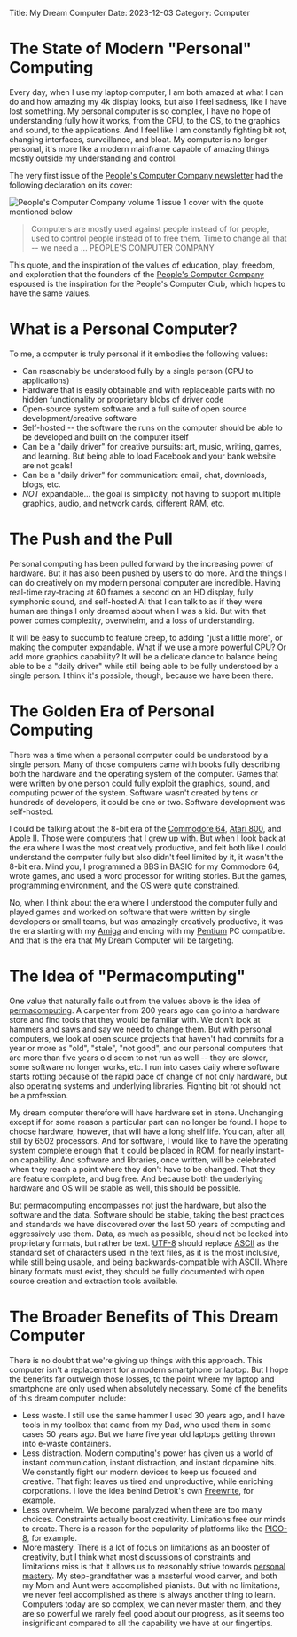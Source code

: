 Title: My Dream Computer
Date: 2023-12-03
Category: Computer

# The State of Modern "Personal" Computing
Every day, when I use my laptop computer, I am both amazed at what I can do and how amazing my 4k display looks, but also I feel sadness, like I have lost something. My personal computer is so complex, I have no hope of understanding fully how it works, from the CPU, to the OS, to the graphics and sound, to the applications. And I feel like I am constantly fighting bit rot, changing interfaces, surveillance, and bloat. My computer is no longer personal, it's more like a modern mainframe capable of amazing things mostly outside my understanding and control. 

The very first issue of the [People's Computer Company newsletter](https://archive.org/details/DigiBarnPeoplesComputerCompanyVol1No1Oct1972/mode/2up) had the following declaration on its cover:

![People's Computer Company volume 1 issue 1 cover with the quote mentioned below]({static}/images/1972-10-PCC-cover-small.jpg)

>Computers are mostly
>    used against people instead of for people,
>    used to control people instead of to free them.
>        Time to change all that --
>            we need a ...
>PEOPLE'S COMPUTER COMPANY

This quote, and the inspiration of the values of education, play, freedom, and exploration that the founders of the [People's Computer Company](https://en.wikipedia.org/wiki/People%27s_Computer_Company) espoused is the inspiration for the People's Computer Club, which hopes to have the same values.

# What is a Personal Computer?
To me, a computer is truly personal if it embodies the following values:

- Can reasonably be understood fully by a single person (CPU to applications)
- Hardware that is easily obtainable and with replaceable parts with no hidden functionality or proprietary blobs of driver code
- Open-source system software and a full suite of open source development/creative software
- Self-hosted -- the software the runs on the computer should be able to be developed and built on the computer itself
- Can be a "daily driver" for creative pursuits: art, music, writing, games, and learning. But being able to load Facebook and your bank website are not goals!
- Can be a "daily driver" for communication: email, chat, downloads, blogs, etc.
- *NOT* expandable... the goal is simplicity, not having to support multiple graphics, audio, and network cards, different RAM, etc.
    
# The Push and the Pull
Personal computing has been pulled forward by the increasing power of hardware. But it has also been pushed by users to do more. And the things I can do creatively on my modern personal computer are incredible. Having real-time ray-tracing at 60 frames a second on an HD display, fully symphonic sound, and self-hosted AI that I can talk to as if they were human are things I only dreamed about when I was a kid. But with that power comes complexity, overwhelm, and a loss of understanding.

It will be easy to succumb to feature creep, to adding "just a little more", or making the computer expandable. What if we use a more powerful CPU? Or add more graphics capability? It will be a delicate dance to balance being able to be a "daily driver" while still being able to be fully understood by a single person. I think it's possible, though, because we have been there.

# The Golden Era of Personal Computing
There was a time when a personal computer could be understood by a single person. Many of those computers came with books fully describing both the hardware and the operating system of the computer. Games that were written by one person could fully exploit the graphics, sound, and computing power of the system. Software wasn't created by tens or hundreds of developers, it could be one or two. Software development was self-hosted.

I could be talking about the 8-bit era of the [Commodore 64](https://en.wikipedia.org/wiki/Commodore_64), [Atari 800](https://en.wikipedia.org/wiki/Atari_8-bit_family), and [Apple II](https://en.wikipedia.org/wiki/Apple_II). Those were computers that I grew up with. But when I look back at the era where I was the most creatively productive, and felt both like I could understand the computer fully but also didn't feel limited by it, it wasn't the 8-bit era. Mind you, I programmed a BBS in BASIC for my Commodore 64, wrote games, and used a word processor for writing stories. But the games, programming environment, and the OS were quite constrained.

No, when I think about the era where I understood the computer fully and played games and worked on software that were written by single developers or small teams, but was amazingly creatively productive, it was the era starting with my [Amiga](https://en.wikipedia.org/wiki/Amiga) and ending with my [Pentium](https://en.wikipedia.org/wiki/X86) PC compatible. And that is the era that My Dream Computer will be targeting.

# The Idea of "Permacomputing"
One value that naturally falls out from the values above is the idea of [permacomputing](https://permacomputing.net/). A carpenter from 200 years ago can go into a hardware store and find tools that they would be familiar with. We don't look at hammers and saws and say we need to change them. But with personal computers, we look at open source projects that haven't had commits for a year or more as "old", "stale", "not good", and our personal computers that are more than five years old seem to not run as well -- they are slower, some software no longer works, etc. I run into cases daily where software starts rotting because of the rapid pace of change of not only hardware, but also operating systems and underlying libraries. Fighting bit rot should not be a profession.

My dream computer therefore will have hardware set in stone. Unchanging except if for some reason a particular part can no longer be found. I hope to choose hardware, however, that will have a long shelf life. You can, after all, still by 6502 processors. And for software, I would like to have the operating system complete enough that it could be placed in ROM, for nearly instant-on capability. And software and libraries, once written, will be celebrated when they reach a point where they don't have to be changed. That they are feature complete, and bug free. And because both the underlying hardware and OS will be stable as well, this should be possible.

But permacomputing encompasses not just the hardware, but also the software and the data. Software should be stable, taking the best practices and standards we have discovered over the last 50 years of computing and aggressively use them. Data, as much as possible, should not be locked into proprietary formats, but rather be text. [UTF-8](https://en.wikipedia.org/wiki/UTF-8) should replace [ASCII](https://en.wikipedia.org/wiki/ASCII) as the standard set of characters used in the text files, as it is the most inclusive, while still being usable, and being backwards-compatible with ASCII. Where binary formats must exist, they should be fully documented with open source creation and extraction tools available. 

# The Broader Benefits of This Dream Computer
There is no doubt that we're giving up things with this approach. This computer isn't a replacement for a modern smartphone or laptop. But I hope the benefits far outweigh those losses, to the point where my laptop and smartphone are only used when absolutely necessary. Some of the benefits of this dream computer include:

- Less waste. I still use the same hammer I used 30 years ago, and I have tools in my toolbox that came from my Dad, who used them in some cases 50 years ago. But we have five year old laptops getting thrown into e-waste containers.
- Less distraction. Modern computing's power has given us a world of instant communication, instant distraction, and instant dopamine hits. We constantly fight our modern devices to keep us focused and creative. That fight leaves us tired and unproductive, while enriching corporations. I love the idea behind Detroit's own [Freewrite](https://getfreewrite.com/), for example.
- Less overwhelm. We become paralyzed when there are too many choices. Constraints actually boost creativity. Limitations free our minds to create. There is a reason for the popularity of platforms like the [PICO-8](https://www.lexaloffle.com/pico-8.php), for example.
- More mastery. There is a lot of focus on limitations as an booster of creativity, but I think what most discussions of constraints and limitations miss is that it allows us to reasonably strive towards [personal mastery](https://www.cs.virginia.edu/~evans/cs655/readings/smalltalk.html). My step-grandfather was a masterful wood carver, and both my Mom and Aunt were accomplished pianists. But with no limitations, we never feel accomplished as there is always another thing to learn. Computers today are so complex, we can never master them, and they are so powerful we rarely feel good about our progress, as it seems too insignificant compared to all the capability we have at our fingertips.

